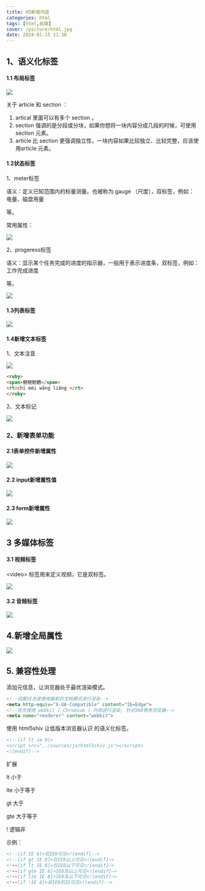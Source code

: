 ```yaml
---
title: H5新增内容
categories: html
tags: [html,前端]
cover: /picture/html.jpg
date: 2024-01-15 21:30
---
```




## 1、语义化标签

#### 1.1 布局标签

![](image_lTxGes_hgs.png)

关于 article 和 section ：

1.  artical 里面可以有多个 section 。
2.  section 强调的是分段或分块，如果你想将一块内容分成几段的时候，可使用 section 元素。
3.  article 比 section 更强调独立性，一块内容如果比较独立、比较完整，应该使用article 元素。

#### 1.2状态标签

1、meter标签

语义：定义已知范围内的标量测量。也被称为 gauge （尺度），双标签，例如：电量、磁盘用量

等。

常用属性：

![](image_L_xfaejKXP.png)

2、progeress标签

语义：显示某个任务完成的进度的指示器，一般用于表示进度条，双标签，例如：工作完成进度

等。

![](image_ybemtNMned.png)

#### 1.3列表标签

![](image_BvZ_yEoH4K.png)

#### 1.4新增文本标签

1、文本注音

![](image_WHPyCasUhe.png)

```html
<ruby>
<span>魑魅魍魉</span>
<rt>chī mèi wǎng liǎng </rt>
</ruby>
```

2、文本标记

![](image_fcPRopeO-j.png)

### 2、新增表单功能

#### 2.1表单控件新增属性

![](image_ZoTgUEeCES.png)

#### 2.2 input新增属性值

![](image_R4g5GYw-I1.png)

#### 2.3 form新增属性

![](image_uzTyKJH8xY.png)

## 3 多媒体标签

#### 3.1 视频标签

\<video> 标签用来定义视频，它是双标签。

![](image_ILuVciqPaO.png)

#### 3.2 音频标签

![](image_Vx_w0wsUHk.png)

## 4.新增全局属性

![](image_l8Tf0wscup.png)

## 5. 兼容性处理

添加元信息，让浏览器处于最优渲染模式。

```html
<!--设置IE总是使用最新的文档模式进行渲染-->
<meta http-equiv="X-UA-Compatible" content="IE=Edge">
<!--优先使用 webkit ( Chromium ) 内核进行渲染, 针对360等壳浏览器-->
<meta name="renderer" content="webkit">
```

使用 html5shiv 让低版本浏览器认识  的语义化标签。

```html
<!--[if lt ie 9]>
<script src="../sources/js/html5shiv.js"></script>
<![endif]-->
```

扩展

lt 小于

lte 小于等于

gt 大于

gte 大于等于

! 逻辑非

示例：

```html
<!--[if IE 8]>仅IE8可见<![endif]-->
<!--[if gt IE 8]>仅IE8以上可见<![endif]—>
<!--[if lt IE 8]>仅IE8以下可见<![endif]—>
<!--[if gte IE 8]>IE8及以上可见<![endif]—>
<!--[if lte IE 8]>IE8及以下可见<![endif]—>
<!--[if !IE 8]>非IE8的IE可见<![endif]-->
```
